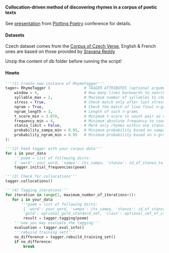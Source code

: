 #### Collocation-driven method of discovering rhymes in a corpus of poetic texts

See <a href="http://versologie.cz/talks/2017Basel/">presentation</a> from <a href="https://machinerlapoesie.wordpress.com/">Plotting Poetry</a> conference for details.

#### Datasets

Czech dataset comes from the <a href="versologie.cz">Corpus of Czech Verse</a>, English & French ones are based on those provided by <a href="https://github.com/sravanareddy/rhymedata">Sravana Reddy</a>

Unzip the content of db folder before running the script!

#### Howto

```python
'''(1) Create new instance of RhymeTagger'''
tager= RhymeTagger (               # TAGGER ATTRIBUTES (optional arguments: default values)
    window = 4,                    # How many lines backwards to search for rhymes
    syllable_max = 2,              # Maximum number of syllables to check components match
    stress = True,                 # Check match only after last stressed syllable peak ?
    ngram = True,                  # Check the match of line final n-grams ?
    ngram_length = 3,              # Length of such n-grams
    t_score_min = 3.078,           # Minimum t-score to count pair as collocation
    frequency_min = 4,             # Minimum absolute frequency to coun pair as collocation
    stanza_limit = False,          # Mark only rhymes within one stanza
    probability_sampa_min = 0.95,  # Minimum probability based on sampa to count pair as rhyme
    probability_ngram_min = 0.95   # Minimum probability based on n-grams to count pair as rhyme
):

'''(2) Feed tagger with your corpus data'''
for i in your_data
    '''poem = list of following dicts: 
    { 'word': your_word, 'sampa': its_sampa, 'stanza': id_of_stanza_to_which_it_belongs }'''
    tagger.initial_frequencies(poem)

'''(3) Check for collocations'''
tagger.collocations()

'''(4) Tagging iterations'''
for iteration in range(1, maximum_number_of_iterations+1):
   for i in your_data
       '''poem = list of following dicts: 
        { 'word': your_word, 'sampa': its_sampa, 'stanza': id_of_stanza_to_which_it_belongs,
        'gold': oprional_gold_standard_set, 'class': optional_set_of_classes_to_evaluate_separately }''' 
        result = tagger.tagging(poem)
    '''now you may evaluate the tagging'''
    evaluation = tagger.eval_info()
    '''rebuild training sett'''
    no_difference = tagger.rebuild_training_set()
    if no_difference:
        break
```
